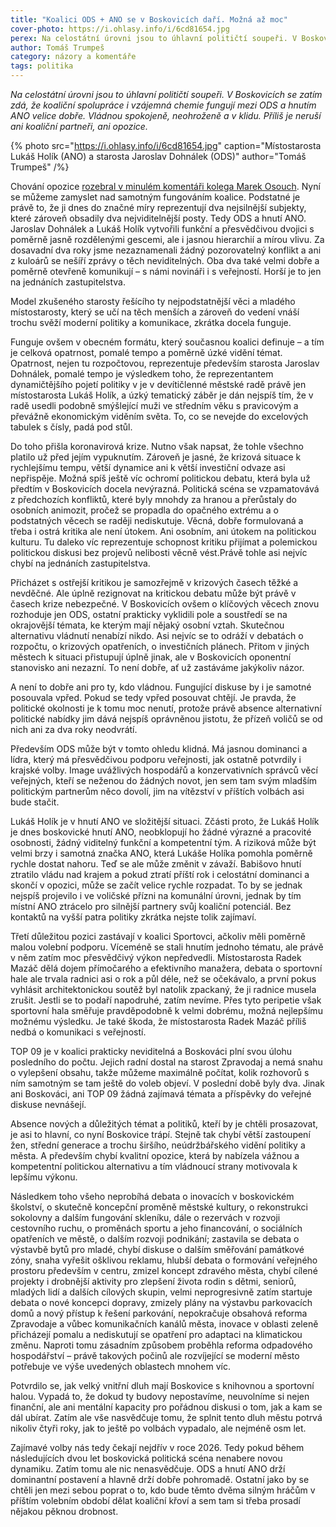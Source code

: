```yaml
---
title: "Koalici ODS + ANO se v Boskovicích daří. Možná až moc"
cover-photo: https://i.ohlasy.info/i/6cd81654.jpg
perex: Na celostátní úrovni jsou to úhlavní političtí soupeři. V Boskovicích se zatím zdá, že koaliční spolupráce i vzájemná chemie fungují mezi ODS a hnutím ANO velice dobře.
author: Tomáš Trumpeš
category: názory a komentáře
tags: politika
---
```


*Na celostátní úrovni jsou to úhlavní političtí soupeři. V Boskovicích se zatím zdá, že koaliční spolupráce i vzájemná chemie fungují mezi ODS a hnutím ANO velice dobře. Vládnou spokojeně, neohroženě a v klidu. Příliš je neruší ani koaliční partneři, ani opozice.*

{% photo src="https://i.ohlasy.info/i/6cd81654.jpg" caption="Místostarosta Lukáš Holík (ANO) a starosta Jaroslav Dohnálek (ODS)" author="Tomáš Trumpeš" /%}

Chování opozice [rozebral v minulém komentáři kolega Marek Osouch](https://ohlasy.info/clanky/2020/11/vlada-bez-opozice.html). Nyní se můžeme zamyslet nad samotným fungováním koalice. Podstatné je právě to, že ji dnes do značné míry reprezentují dva nejsilnější subjekty, které zároveň obsadily dva nejviditelnější posty. Tedy ODS a hnutí ANO. Jaroslav Dohnálek a Lukáš Holík vytvořili funkční a přesvědčivou dvojici s poměrně jasně rozdělenými gescemi, ale i jasnou hierarchií a mírou vlivu. Za dosavadní dva roky jsme nezaznamenali žádný pozorovatelný konflikt a ani z kuloárů se nešíří zprávy o těch neviditelných. Oba dva také velmi dobře a poměrně otevřeně komunikují – s námi novináři i s veřejností. Horší je to jen na jednáních zastupitelstva.

Model zkušeného starosty řešícího ty nejpodstatnější věci a mladého místostarosty, který se učí na těch menších a zároveň do vedení vnáší trochu svěží moderní politiky a komunikace, zkrátka docela funguje. 

Funguje ovšem v obecném formátu, který současnou koalici definuje – a tím je celková opatrnost, pomalé tempo a poměrně úzké vidění témat. Opatrnost, nejen tu rozpočtovou, reprezentuje především starosta Jaroslav Dohnálek, pomalé tempo je výsledkem toho, že reprezentantem dynamičtějšího pojetí politiky v je v devítičlenné městské radě právě jen místostarosta Lukáš Holík, a úzký tematický záběr je dán nejspíš tím, že v radě usedli podobně smýšlející muži ve středním věku s pravicovým a převážně ekonomickým viděním světa. To, co se nevejde do excelových tabulek s čísly, padá pod stůl.

Do toho přišla koronavirová krize. Nutno však napsat, že tohle všechno platilo už před jejím vypuknutím. Zároveň je jasné, že krizová situace k rychlejšímu tempu, větší dynamice ani k větší investiční odvaze asi nepřispěje. Možná spíš ještě víc ochromí politickou debatu, která byla už předtím v Boskovicích docela nevýrazná. Politická scéna se vzpamatovává z předchozích konfliktů, které byly mnohdy za hranou a přerůstaly do osobních animozit, pročež se propadla do opačného extrému a o podstatných věcech se raději nediskutuje. Věcná, dobře formulovaná a třeba i ostrá kritika ale není útokem. Ani osobním, ani útokem na politickou kulturu. Tu daleko víc reprezentuje schopnost kritiku přijímat a polemickou politickou diskusi bez projevů nelibosti věcně vést.Právě tohle asi nejvíc chybí na jednáních zastupitelstva.

Přicházet s ostřejší kritikou je samozřejmě v krizových časech těžké a nevděčné. Ale úplně rezignovat na kritickou debatu může být právě v časech krize nebezpečné. V Boskovicích ovšem o klíčových věcech znovu rozhoduje jen ODS, ostatní prakticky vyklidili pole a soustředí se na okrajovější témata, ke kterým mají nějaký osobní vztah. Skutečnou alternativu vládnutí nenabízí nikdo. Asi nejvíc se to odráží v debatách o rozpočtu, o krizových opatřeních, o investičních plánech. Přitom v jiných městech k situaci přistupují úplně jinak, ale v Boskovicích oponentní stanovisko ani nezazní. To není dobře, ať už zastáváme jakýkoliv názor.

A není to dobře ani pro ty, kdo vládnou. Fungující diskuse by i je samotné posouvala vpřed. Pokud se tedy vpřed posouvat chtějí. Je pravda, že politické okolnosti je k tomu moc nenutí, protože právě absence alternativní politické nabídky jim dává nejspíš oprávněnou jistotu, že přízeň voličů se od nich ani za dva roky neodvrátí.

Především ODS může být v tomto ohledu klidná. Má jasnou dominanci a lídra, který má přesvědčivou podporu veřejnosti, jak ostatně potvrdily i krajské volby. Image uvážlivých hospodářů a konzervativních správců věcí veřejných, kteří se neženou do žádných novot, jen sem tam svým mladším politickým partnerům něco dovolí, jim na vítězství v příštích volbách asi bude stačit.

Lukáš Holík je v hnutí ANO ve složitější situaci. Zčásti proto, že Lukáš Holík je dnes boskovické hnutí ANO, neobklopují ho žádné výrazné a pracovité osobnosti, žádný viditelný funkční a kompetentní tým. A riziková může být velmi brzy i samotná značka ANO, která Lukáše Holíka pomohla poměrně rychle dostat nahoru. Teď se ale může změnit v závaží. Babišovo hnutí ztratilo vládu nad krajem a pokud ztratí příští rok i celostátní dominanci a skončí v opozici, může se začít velice rychle rozpadat. To by se jednak nejspíš projevilo i ve voličské přízni na komunální úrovni, jednak by tím místní ANO ztrácelo pro silnější partnery svůj koaliční potenciál. Bez kontaktů na vyšší patra politiky zkrátka nejste tolik zajímaví.

Třetí důležitou pozici zastávají v koalici Sportovci, ačkoliv měli poměrně malou volební podporu. Víceméně se stali hnutím jednoho tématu, ale právě v něm zatím moc přesvědčivý výkon nepředvedli. Místostarosta Radek Mazáč dělá dojem přímočarého a efektivního manažera, debata o sportovní hale ale trvala radnici asi o rok a půl déle, než se očekávalo, a první pokus vyhlásit architektonickou soutěž byl natolik zpackaný, že ji radnice musela zrušit. Jestli se to podaří napodruhé, zatím nevíme. Přes tyto peripetie však sportovní hala směřuje pravděpodobně k velmi dobrému, možná nejlepšímu možnému výsledku. Je také škoda, že místostarosta Radek Mazáč příliš nedbá o komunikaci s veřejností.

TOP 09 je v koalici prakticky neviditelná a Boskováci plní svou úlohu posledního do počtu. Jejich radní dostal na starost Zpravodaj a nemá snahu o vylepšení obsahu, takže můžeme maximálně počítat, kolik rozhovorů s ním samotným se tam ještě do voleb objeví. V poslední době byly dva. Jinak ani Boskováci, ani TOP 09 žádná zajímavá témata a příspěvky do veřejné diskuse nevnášejí.

Absence nových a důležitých témat a politiků, kteří by je chtěli prosazovat, je asi to hlavní, co nyní Boskovice trápí. Stejně tak chybí větší zastoupení žen, střední generace a trochu širšího, neúdržbářského vidění politiky a města. A především chybí kvalitní opozice, která by nabízela vážnou a kompetentní politickou alternativu a tím vládnoucí strany motivovala k lepšímu výkonu.

Následkem toho všeho neprobíhá debata o inovacích v boskovickém školství, o skutečně koncepční proměně městské kultury, o rekonstrukci sokolovny a dalším fungování skleníku, dále o rezervách v rozvoji cestovního ruchu, o proměnách sportu a jeho financování, o sociálních opatřeních ve městě, o dalším rozvoji podnikání; zastavila se debata o výstavbě bytů pro mladé, chybí diskuse o dalším směřování památkové zóny, snaha vyřešit ošklivou reklamu, hlubší debata o formování veřejného prostoru především v centru, zmizel koncept zdravého města, chybí cílené projekty i drobnější aktivity pro zlepšení života rodin s dětmi, seniorů, mladých lidí a dalších cílových skupin, velmi neprogresivně zatím startuje debata o nové koncepci dopravy, zmizely plány na výstavbu parkovacích domů a nový přístup k řešení parkování, nepokračuje obsahová reforma Zpravodaje a vůbec komunikačních kanálů města, inovace v oblasti zeleně přicházejí pomalu a nediskutují se opatření pro adaptaci na klimatickou změnu. Naproti tomu zásadním způsobem proběhla reforma odpadového hospodářství –  právě takových počinů ale rozvíjející se moderní město potřebuje ve výše uvedených oblastech mnohem víc.

Potvrdilo se, jak velký vnitřní dluh mají Boskovice s knihovnou a sportovní halou. Vypadá to, že dokud ty budovy nepostavíme, neuvolníme si nejen finanční, ale ani mentální kapacity pro pořádnou diskusi o tom, jak a kam se dál ubírat. Zatím ale vše nasvědčuje tomu, že splnit tento dluh městu potrvá nikoliv čtyři roky, jak to ještě po volbách vypadalo, ale nejméně osm let. 

Zajímavé volby nás tedy čekají nejdřív v roce 2026. Tedy pokud během následujících dvou let boskovická politická scéna nenabere novou dynamiku. Zatím tomu ale nic nenasvědčuje. ODS a hnutí ANO drží dominantní postavení a hlavně drží dobře pohromadě. Ostatní jako by se chtěli jen mezi sebou poprat o to, kdo bude těmto dvěma silným hráčům v příštím volebním období dělat koaliční křoví a sem tam si třeba prosadí nějakou pěknou drobnost.
